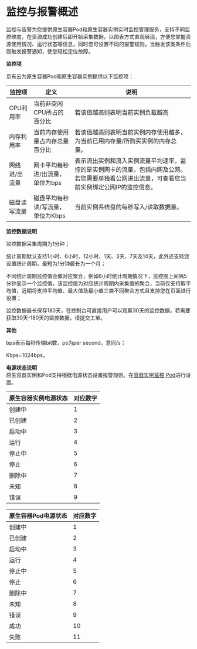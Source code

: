 
# 监控与报警概述

监控与告警为您提供原生容器Pod和原生容器实例实时监控管理服务，支持不同监控维度，在资源成功创建后即开始采集数据，以图表方式直观展现，方便您掌握资源使用情况、运行状态等信息，同时您可设置不同的报警规则，当触发该类条件后则触发报警通知，使您轻松定位故障。

**监控项**

京东云为原生容器Pod和原生容器实例提供以下监控项：

|   监控项  |定义     | 说明     |
| --- | --- | --- |
|   CPU利用率  | 当前非空闲CPU所占的百分比      |若该值越高则表明当前实例负载越高     |
|  内存利用率     |	当前内存使用量占内存总量百分比     | 若该值越高则表明当前实例内存使用越多，为当前已用内存量/所购买实例的内存总量。         |
|  网络进/出流量      | 网卡平均每秒进/出流量，单位为bps        |  表示流出实例和流入实例流量平均速率，监控的是实例网卡的流量，包括内网及公网。若您需要单独看公网进出流量，可查看您当前实例绑定公网IP的监控信息。               |
| 磁盘读写流量        | 磁盘平均每秒读/写流量，单位为Kbps      | 当前实例系统盘的每秒写入/读取数据量。                |


**监控数据说明**

监控数据采集周期为1分钟；

统计周期默认支持1小时、6小时、12小时、1天、3天、7天及14天，此外还支持您设置统计周期，最短为1分钟最长为一个月；

不同统计周期监控值会做对应聚合，例如6小时统计周期情况下，监控图上间隔5分钟显示一个监控值，该监控值为对应统计周期内采集值的聚合，当前仅支持取平均值，近期将支持平均值、最大值及最小值三类不同聚合方式且支持您在页面进行设置；

监控数据最长保存180天，在控制台可直接用户可以观察30天的监控数据，若需要获取30天-180天的监控数据，请提交工单。

**其他**

bps表示每秒传输bit数，ps为per second，意同/s；

Kbps=1024bps。


**电源状态说明**   
原生容器实例和Pod支持根据电源状态设置报警规则。在[容器实例监控](https://cms-console.jdcloud.com/containerMonitor),[Pod](https://cms-console.jdcloud.com/monitor/pod)进行设置。  

|原生容器实例电源状态|对应数字|
|-----|-----|
|创建中|1|
|已创建|2|
|启动中|3|
|运行|4|
|停止中|5|
|停止|6|
|删除中|7|
|未知|8|
|错误|9|

|原生容器Pod电源状态|对应数字|
|-----|-----|
|创建中|1|
|已创建|2|
|启动中|3|
|运行|4|
|停止中|5|
|停止|6|
|删除中|7|
|未知|8|
|错误|9|
|成功|10|
|失败|11|

